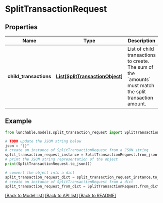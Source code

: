 # SplitTransactionRequest

## Properties

| Name                   | Type                                                          | Description                                                                                                       | Notes |
| ---------------------- | ------------------------------------------------------------- | ----------------------------------------------------------------------------------------------------------------- | ----- |
| **child_transactions** | [**List[SplitTransactionObject]**](SplitTransactionObject.md) | List of child transactions to create. The sum of the &#x60;amounts&#x60; must match the split transaction amount. |

## Example

```python
from lunchable.models.split_transaction_request import SplitTransactionRequest

# TODO update the JSON string below
json = "{}"
# create an instance of SplitTransactionRequest from a JSON string
split_transaction_request_instance = SplitTransactionRequest.from_json(json)
# print the JSON string representation of the object
print(SplitTransactionRequest.to_json())

# convert the object into a dict
split_transaction_request_dict = split_transaction_request_instance.to_dict()
# create an instance of SplitTransactionRequest from a dict
split_transaction_request_from_dict = SplitTransactionRequest.from_dict(split_transaction_request_dict)
```

[[Back to Model list]](../README.md#documentation-for-models) [[Back to API list]](../README.md#documentation-for-api-endpoints) [[Back to README]](../README.md)
